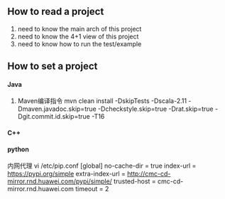 ## How to read a project
1. need to know the main arch of this project
2. need to know the 4+1 view of this project
3. need to know how to run the test/example

## How to set a project
#### Java
1. Maven编译指令
mvn clean install -DskipTests -Dscala-2.11 -Dmaven.javadoc.skip=true -Dcheckstyle.skip=true -Drat.skip=true -Dgit.commit.id.skip=true -T16
#### C++

#### python
内网代理
vi /etc/pip.conf
[global]
no-cache-dir = true
index-url = https://pypi.org/simple
extra-index-url = http://cmc-cd-mirror.rnd.huawei.com/pypi/simple/
trusted-host = cmc-cd-mirror.rnd.huawei.com
timeout = 2
